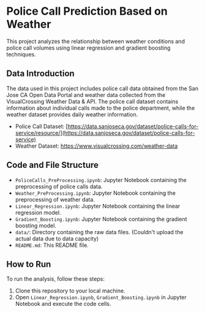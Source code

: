 # Police Call Prediction Based on Weather

This project analyzes the relationship between weather conditions and police call volumes using linear regression and gradient boosting techniques.

## Data Introduction

The data used in this project includes police call data obtained from the San Jose CA Open Data Portal and weather data collected from the VisualCrossing Weather Data & API. The police call dataset contains information about individual calls made to the police department, while the weather dataset provides daily weather information.

- Police Call Dataset: [https://data.sanjoseca.gov/dataset/police-calls-for-service/resource/](https://data.sanjoseca.gov/dataset/police-calls-for-service)
- Weather Dataset: https://www.visualcrossing.com/weather-data
  

## Code and File Structure

- `PoliceCalls_PreProcessing.ipynb`: Jupyter Notebook containing the preprocessing of police calls data.
- `Weather_PreProcessing.ipynb`: Jupyter Notebook containing the preprocessing of weather data.
- `Linear_Regression.ipynb`: Jupyter Notebook containing the linear regression model.
- `Gradient_Boosting.ipynb`: Jupyter Notebook containing the gradient boosting model.
- `data/`: Directory containing the raw data files. (Couldn't upload the actual data due to data capacity)
- `README.md`: This README file.

## How to Run

To run the analysis, follow these steps:
1. Clone this repository to your local machine.
2. Open `Linear_Regression.ipynb`, `Gradient_Boosting.ipynb` in Jupyter Notebook and execute the code cells.

